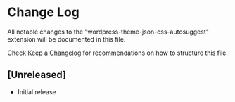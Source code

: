 # Change Log

All notable changes to the "wordpress-theme-json-css-autosuggest" extension will be documented in this file.

Check [Keep a Changelog](http://keepachangelog.com/) for recommendations on how to structure this file.

## [Unreleased]

- Initial release
